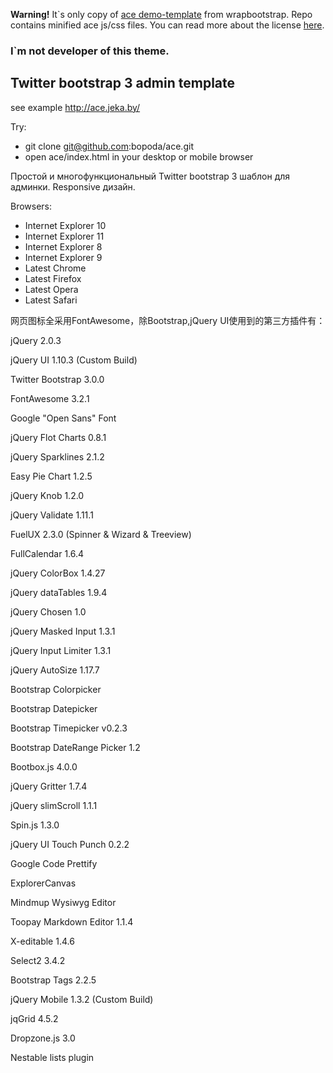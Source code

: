 <b>Warning!</b> It`s only copy of <a href="http://wrapbootstrap.com/preview/WB0B30DGR">ace demo-template</a> from wrapbootstrap.
Repo contains minified ace js/css files.
You can read more about the license <a href="https://wrapbootstrap.com/theme/ace-responsive-admin-template-WB0B30DGR">here</a>.

<h3>I`m not developer of this theme.</h3>

<h2>Twitter bootstrap 3 admin template</h2>

see example http://ace.jeka.by/


Try:
- git clone git@github.com:bopoda/ace.git
- open ace/index.html in your desktop or mobile browser


Простой и многофункциональный Twitter bootstrap 3 шаблон для админки. Responsive дизайн.

Browsers:
- Internet Explorer 10
- Internet Explorer 11
- Internet Explorer 8
- Internet Explorer 9
- Latest Chrome
- Latest Firefox
- Latest Opera
- Latest Safari


网页图标全采用FontAwesome，除Bootstrap,jQuery UI使用到的第三方插件有：

jQuery 2.0.3

jQuery UI 1.10.3 (Custom Build)

Twitter Bootstrap 3.0.0

FontAwesome 3.2.1

Google "Open Sans" Font

jQuery Flot Charts 0.8.1

jQuery Sparklines 2.1.2

Easy Pie Chart 1.2.5

jQuery Knob 1.2.0

jQuery Validate 1.11.1

FuelUX 2.3.0 (Spinner & Wizard & Treeview)

FullCalendar 1.6.4

jQuery ColorBox 1.4.27

jQuery dataTables 1.9.4

jQuery Chosen 1.0

jQuery Masked Input 1.3.1

jQuery Input Limiter 1.3.1

jQuery AutoSize 1.17.7

Bootstrap Colorpicker

Bootstrap Datepicker

Bootstrap Timepicker v0.2.3

Bootstrap DateRange Picker 1.2

Bootbox.js 4.0.0

jQuery Gritter 1.7.4

jQuery slimScroll 1.1.1

Spin.js 1.3.0

jQuery UI Touch Punch 0.2.2

Google Code Prettify

ExplorerCanvas

Mindmup Wysiwyg Editor

Toopay Markdown Editor 1.1.4

X-editable 1.4.6

Select2 3.4.2

Bootstrap Tags 2.2.5

jQuery Mobile 1.3.2 (Custom Build)

jqGrid 4.5.2

Dropzone.js 3.0

Nestable lists plugin